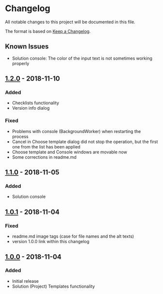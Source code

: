 # Changelog #
All notable changes to this project will be documented in this file.

The format is based on [Keep a Changelog](https://keepachangelog.com/en/1.0.0/).

 
## Known Issues ##
- Solution console: The color of the input text is not sometimes working properly

## [1.2.0] - 2018-11-10 ##
### Added ###
- Checklists functionality
- Version info dialog

### Fixed ###
- Problems with console (BackgroundWorker) when restarting the process
- Cancel in Choose template dialog did not stop the operation, but the first one from the list has been applied
- Choose template and Console windows are movable now
- Some corrections in readme.md


## [1.1.0] - 2018-11-05 ##
### Added ###
- Solution console

## [1.0.1] - 2018-11-04 ##
### Fixed ###
- readme.md image tags (case for file names and the alt texts)
- version 1.0.0 link within this changelog

## [1.0.0] - 2018-11-04 ##
### Added ###
- Initial release
- Solution (Project) Templates functionality

[1.2.0]: https://github.com/adamecr/RadProjectsExtension/compare/v1.1.0...v1.1.2
[1.1.0]: https://github.com/adamecr/RadProjectsExtension/compare/v1.0.1...v1.1.0
[1.0.1]: https://github.com/adamecr/RadProjectsExtension/compare/v1.0.0...v1.0.1
[1.0.0]: https://github.com/adamecr/RadProjectsExtension/releases/tag/v1.0.0

